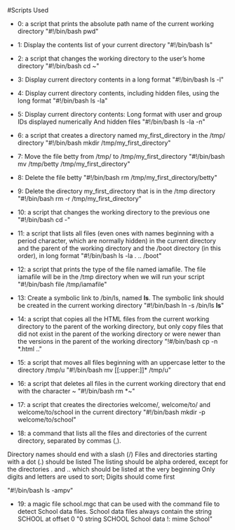 #Scripts Used

* 0: a script that prints the absolute path name of the current working directory
"#!/bin/bash
pwd"

* 1: Display the contents list of your current directory
"#!/bin/bash
ls"

* 2: a script that changes the working directory to the user’s home directory
"#!/bin/bash
cd ~"

* 3: Display current directory contents in a long format
"#!/bin/bash
ls -l"

* 4: Display current directory contents, including hidden files, using the long format
"#!/bin/bash
ls -la"

* 5: Display current directory contents: Long format with user and group IDs displayed numerically And hidden files
"#!/bin/bash
ls -la -n"

* 6: a script that creates a directory named my_first_directory in the /tmp/ directory
"#!/bin/bash
mkdir /tmp/my_first_directory"

* 7: Move the file betty from /tmp/ to /tmp/my_first_directory
"#!/bin/bash
mv /tmp/betty /tmp/my_first_directory"

* 8: Delete the file betty
"#!/bin/bash
rm /tmp/my_first_directory/betty"

* 9: Delete the directory my_first_directory that is in the /tmp directory
"#!/bin/bash
rm -r /tmp/my_first_directory"

* 10: a script that changes the working directory to the previous one
"#!/bin/bash
cd -"

* 11: a script that lists all files (even ones with names beginning with a period character, which are normally hidden) in the current directory and the parent of the working directory and the /boot directory (in this order), in long format
"#!/bin/bash
ls -la . .. /boot"

* 12: a script that prints the type of the file named iamafile. The file iamafile will be in the /tmp directory when we will run your script
"#!/bin/bash
file /tmp/iamafile"

* 13: Create a symbolic link to /bin/ls, named __ls__. The symbolic link should be created in the current working directory
"#!/bin/bash
ln -s /bin/ls __ls__"

* 14: a script that copies all the HTML files from the current working directory to the parent of the working directory, but only copy files that did not exist in the parent of the working directory or were newer than the versions in the parent of the working directory
"!#/bin/bash
cp -n *.html .."

* 15: a script that moves all files beginning with an uppercase letter to the directory /tmp/u
"#!/bin/bash
mv [[:upper:]]* /tmp/u"

* 16: a script that deletes all files in the current working directory that end with the character ~
"#!/bin/bash
rm *~"

* 17: a script that creates the directories welcome/, welcome/to/ and welcome/to/school in the current directory
"#!/bin/bash
mkdir -p welcome/to/school"

* 18: a command that lists all the files and directories of the current directory, separated by commas (,).

Directory names should end with a slash (/)
Files and directories starting with a dot (.) should be listed
The listing should be alpha ordered, except for the directories . and .. which should be listed at the very beginning
Only digits and letters are used to sort; Digits should come first

"#!/bin/bash
ls -ampv"

* 19: a magic file school.mgc that can be used with the command file to detect School data files. School data files always contain the string SCHOOL at offset 0
"0  string  SCHOOL  School  data
!: mime School"

